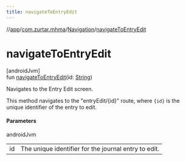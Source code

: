 ```yaml
---
title: navigateToEntryEdit
---
```

//[app](../../../index.html)/[com.zurtar.mhma](../index.html)/[Navigation](index.html)/[navigateToEntryEdit](navigate-to-entry-edit.html)



# navigateToEntryEdit



[androidJvm]\
fun [navigateToEntryEdit](navigate-to-entry-edit.html)(id: [String](https://kotlinlang.org/api/core/kotlin-stdlib/kotlin/-string/index.html))



Navigates to the Entry Edit screen.



This method navigates to the &quot;entryEdit/{id}&quot; route, where `{id}` is the unique identifier of the entry to edit.



#### Parameters


androidJvm

| | |
|---|---|
| id | The unique identifier for the journal entry to edit. |



